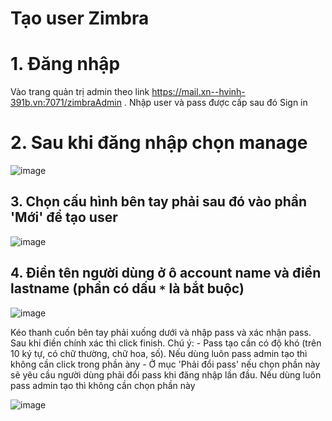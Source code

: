 # Tạo user Zimbra
# 1. Đăng nhập 
Vào trang quản trị admin theo link https://mail.xn--hvinh-391b.vn:7071/zimbraAdmin . Nhập user và pass được cấp sau đó Sign in 

# 2. Sau khi đăng nhập chọn manage

![image](https://user-images.githubusercontent.com/95491130/185021752-3c77e38e-79ef-4163-ab2e-832b7eb9447a.png)

## 3. Chọn cấu hình bên tay phải sau đó vào phần 'Mới' để tạo user

![image](https://user-images.githubusercontent.com/95491130/185021886-0bf5e93a-d586-4ef1-8b51-18c4e4e7ce80.png)

## 4. Điền tên người dùng ở ô account name và điền lastname (phần có dấu `*` là bắt buộc)

![image](https://user-images.githubusercontent.com/95491130/185022050-736d2efe-44cf-4099-96d2-62ae02f45107.png)

Kéo thanh cuốn bên tay phải xuống dưới và nhập pass và xác nhận pass. Sau khi điền chính xác thì click finish. Chú ý:
	- Pass tạo cần có độ khó (trên 10 ký tự, có chữ thường, chữ hoa, số). Nếu dùng luôn pass admin tạo thì không cần click trong phần àny
	- Ở mục 'Phải đổi pass' nếu chọn phần này sẽ yêu cầu người dùng phải đổi pass khi đăng nhập lần đầu. Nếu dùng luôn pass admin tạo thì không cần chọn phần này

![image](https://user-images.githubusercontent.com/95491130/185022288-75822212-1ba7-4a71-a033-8f66d642dbbb.png)
